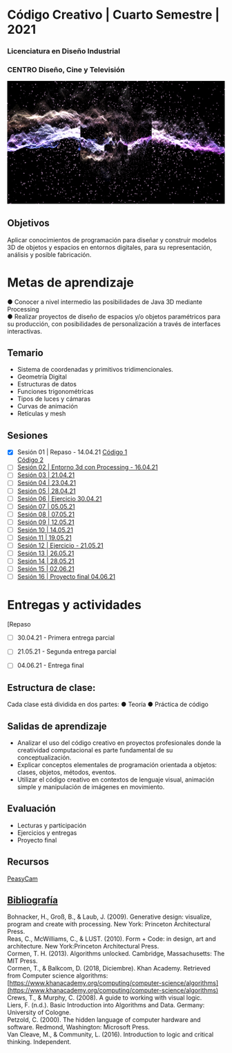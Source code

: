 # Código Creativo | Cuarto Semestre | 2021
### __Licenciatura en Diseño Industrial__  
### __CENTRO Diseño, Cine y Televisión__  


![portada](https://github.com/MarianneTeixido/ArteEnRed/blob/main/img/noche01.png)

## Objetivos 

Aplicar conocimientos de programación para diseñar y construir modelos 3D de objetos y espacios en entornos digitales, para su representación, análisis y posible fabricación.

# Metas de aprendizaje
● Conocer a nivel intermedio las posibilidades de Java 3D mediante Processing  
● Realizar proyectos de diseño de espacios y/o objetos paramétricos para su producción, con posibilidades de personalización a través de interfaces interactivas.  

## Temario

- Sistema de coordenadas y primitivos tridimencionales.
- Geometría Digital
- Estructuras de datos 
- Funciones trigonométricas
- Tipos de luces y cámaras
- Curvas de animación
- Retículas y mesh

## Sesiones 


- [X] Sesión 01 | Repaso - 14.04.21
  [Código 1](https://gist.github.com/MarianneTeixido/f1a52af78ebad633e78dd06e70939c2c)  
  [Código 2](https://gist.github.com/MarianneTeixido/ac192f5a38922122419736c06412e3a6)
- [ ] [Sesión 02 | Entorno 3d con Processing - 16.04.21 ](https://processing.org/tutorials/p3d/)
- [ ] [Sesión 03 | 21.04.21]()
- [ ] [Sesión 04 | 23.04.21]()
- [ ] [Sesión 05 | 28.04.21]()
- [ ] [Sesión 06 | Ejercicio 30.04.21]()
- [ ] [Sesión 07 | 05.05.21]()
- [ ] [Sesión 08 | 07.05.21]()
- [ ] [Sesión 09 | 12.05.21]()
- [ ] [Sesión 10 | 14.05.21]()
- [ ] [Sesión 11 | 19.05.21]()
- [ ] [Sesión 12 | Ejercicio - 21.05.21]()
- [ ] [Sesión 13 | 26.05.21]()
- [ ] [Sesión 14 | 28.05.21]()
- [ ] [Sesión 15 | 02.06.21]()
- [ ] [Sesión 16 | Proyecto final 04.06.21]()

# Entregas y actividades 

[Repaso

- [ ] 30.04.21 - Primera entrega parcial 
- [ ] 21.05.21 - Segunda entrega parcial
- [ ] 04.06.21 - Entrega final 


## Estructura de clase:

Cada clase está dividida en dos partes:
● Teoría
● Práctica de código


## Salidas de aprendizaje

- Analizar el uso del código creativo en proyectos profesionales donde la creatividad computacional es parte fundamental de su conceptualización.
- Explicar conceptos elementales de programación orientada a objetos: clases, objetos, métodos, eventos.
- Utilizar el código creativo en contextos de lenguaje visual, animación simple y manipulación de imágenes en movimiento.

## Evaluación 

- Lecturas y participación  
- Ejercicios y entregas
- Proyecto final 

## Recursos 
[PeasyCam](http://mrfeinberg.com/peasycam/)

## [Bibliografía](https://drive.google.com/drive/folders/1AL_OvQOKRKF1Be9hGrXtFDG8qFC3daiQ?usp=sharing)

Bohnacker, H., Groß, B., & Laub, J. (2009). Generative design: visualize, program and create with processing. New York: Princeton Architectural Press.  
Reas, C., McWilliams, C., & LUST. (2010). Form + Code: in design, art and architecture. New York:Princeton Architectural Press.  
Cormen, T. H. (2013). Algorithms unlocked. Cambridge, Massachusetts: The MIT Press.  
Cormen, T., & Balkcom, D. (2018, Diciembre). Khan Academy. Retrieved from Computer science algorithms: [https://www.khanacademy.org/computing/computer-science/algorithms](https://www.khanacademy.org/computing/computer-science/algorithms)  
Crews, T., & Murphy, C. (2008). A guide to working with visual logic.  
Liers, F. (n.d.). Basic Introduction into Algorithms and Data. Germany: University of Cologne.  
Petzold, C. (2000). The hidden language of computer hardware and software. Redmond, Washington: Microsoft Press.  
Van Cleave, M., & Community, L. (2016). Introduction to logic and critical thinking. Independent.  

